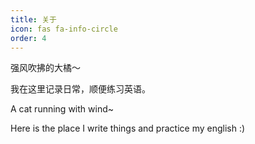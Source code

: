 ```yaml
---
title: 关于
icon: fas fa-info-circle
order: 4
---
```


强风吹拂的大橘～

我在这里记录日常，顺便练习英语。

A cat running with wind~

Here is the place I write things and practice my english :)
